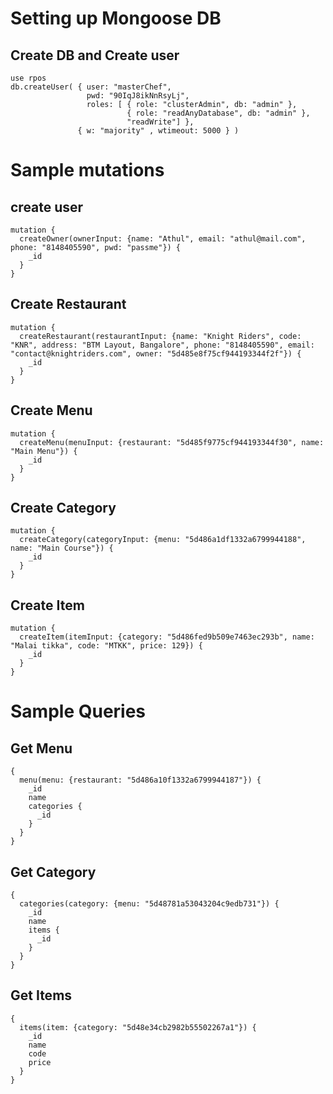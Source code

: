 # Setting up Mongoose DB

## Create DB and Create user
```
use rpos
db.createUser( { user: "masterChef",
                 pwd: "90IqJ8ikNnRsyLj",
                 roles: [ { role: "clusterAdmin", db: "admin" },
                          { role: "readAnyDatabase", db: "admin" },
                          "readWrite"] },
               { w: "majority" , wtimeout: 5000 } )
```

# Sample mutations

## create user
```
mutation {
  createOwner(ownerInput: {name: "Athul", email: "athul@mail.com", phone: "8148405590", pwd: "passme"}) {
    _id
  }
}
```

## Create Restaurant
```
mutation {
  createRestaurant(restaurantInput: {name: "Knight Riders", code: "KNR", address: "BTM Layout, Bangalore", phone: "8148405590", email: "contact@knightriders.com", owner: "5d485e8f75cf944193344f2f"}) {
    _id
  }
}
```

## Create Menu
```
mutation {
  createMenu(menuInput: {restaurant: "5d485f9775cf944193344f30", name: "Main Menu"}) {
    _id
  }
}
```

## Create Category
```
mutation {
  createCategory(categoryInput: {menu: "5d486a1df1332a6799944188", name: "Main Course"}) {
    _id
  }
}
```

## Create Item
```
mutation {
  createItem(itemInput: {category: "5d486fed9b509e7463ec293b", name: "Malai tikka", code: "MTKK", price: 129}) {
    _id
  }
}
```

# Sample Queries

## Get Menu
```
{
  menu(menu: {restaurant: "5d486a10f1332a6799944187"}) {
    _id
    name
    categories {
      _id
    }
  }
}
```

## Get Category
```
{
  categories(category: {menu: "5d48781a53043204c9edb731"}) {
    _id
    name
    items {
      _id
    }
  }
}
```

## Get Items
```
{
  items(item: {category: "5d48e34cb2982b55502267a1"}) {
    _id
    name
    code
    price
  }
}
```




